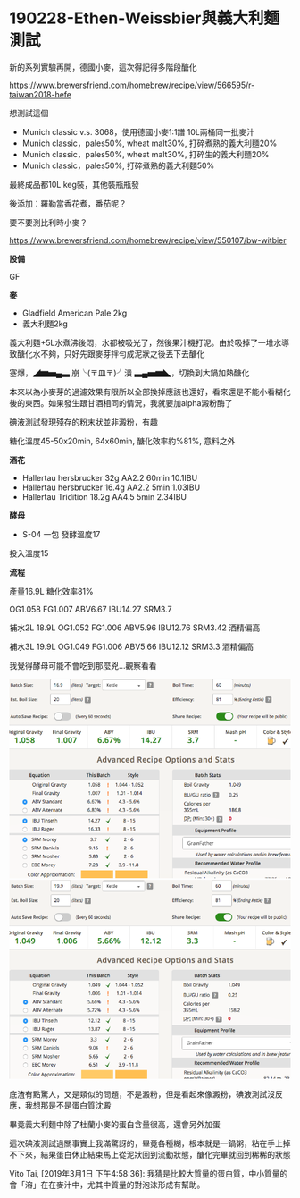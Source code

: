 # 190228-Ethen-Weissbier與義大利麵測試

新的系列實驗再開，德國小麥，這次得記得多階段醣化

https://www.brewersfriend.com/homebrew/recipe/view/566595/r-taiwan2018-hefe

想測試這個

* Munich classic v.s. 3068，使用德國小麥1:1譜 10L兩桶同一批麥汁
* Munich classic，pales50%, wheat malt30%, 打碎煮熟的義大利麵20%
* Munich classic，pales50%, wheat malt30%, 打碎生的義大利麵20%
* Munich classic，pales50%, 打碎煮熟的義大利麵50%

最終成品都10L keg裝，其他裝瓶瓶發

後添加：羅勒當香花煮，番茄呢？

要不要測比利時小麥？

https://www.brewersfriend.com/homebrew/recipe/view/550107/bw-witbier

**設備**

GF

**麥**

* Gladfield American Pale 2kg
* 義大利麵2kg

義大利麵+5L水煮沸後悶，水都被吸光了，然後果汁機打泥。由於吸掉了一堆水導致醣化水不夠，只好先跟麥芽拌勻成泥狀之後丟下去醣化

塞爆，◢▆▅▄▃ 崩╰(〒皿〒)╯潰 ▃▄▅▆◣，切換到大鍋加熱醣化

本來以為小麥芽的過濾效果有限所以全部換掉應該也還好，看來還是不能小看糊化後的東西。如果發生跟甘酒相同的情況，我就要加alpha澱粉酶了

碘液測試發現殘存的粉末狀並非澱粉，有趣

糖化溫度45-50x20min, 64x60min, 醣化效率約%81%, 意料之外

**酒花**

* Hallertau hersbrucker 32g AA2.2 60min 10.1IBU
* Hallertau hersbrucker 16.4g AA2.2 5min 1.03IBU
* Hallertau Tridition 18.2g AA4.5 5min 2.34IBU

**酵母**

* S-04 一包 發酵溫度17

投入溫度15

**流程**

產量16.9L 糖化效率81%

OG1.058 FG1.007 ABV6.67 IBU14.27 SRM3.7

補水2L 18.9L OG1.052 FG1.006 ABV5.96 IBU12.76 SRM3.42 酒精偏高

補水3L 19.9L OG1.049 FG1.006 ABV5.66 IBU12.12 SRM3.3 酒精偏高

我覺得酵母可能不會吃到那麼兇...觀察看看

![](../img/test153.png) 
![](../img/test154.png) 

底渣有點驚人，又是類似的問題，不是澱粉，但是看起來像澱粉，碘液測試沒反應，我想那是不是蛋白質沈澱

畢竟義大利麵中除了杜蘭小麥的蛋白含量很高，還會另外加蛋

這次碘液測試過關事實上我滿驚訝的，畢竟各種糊，根本就是一鍋粥，粘在手上掉不下來，結果蛋白休止結束馬上從泥狀回到流動狀態，醣化完畢就回到稀稀的狀態

Vito Tai, [2019年3月1日 下午4:58:36]:
我猜是比較大質量的蛋白質，中小質量的會「溶」在在麥汁中，尤其中質量的對泡沫形成有幫助。